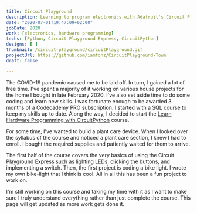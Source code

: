 ```yaml
---
title: Circuit Playground
description: Learning to program electronics with Adafruit's Circuit Playground Express and Python.
date: "2020-07-01T19:47:09+02:00"
jobDate: 2020
work: [electronics, hardware programming]
techs: [Python, Circuit Playground Express, CircuitPython]
designs: [ ]
thumbnail: /circuit-playground/circuitPlayground.gif
projectUrl: https://github.com/iamfonz/CircuitPlayground-Town
draft: false

---
```


The COVID-19 pandemic caused me to be laid off. In turn, I gained a lot of free time. I've spent a majority of it working on various house projects for the home I bought in late February 2020. I've also set aside time to do some coding and learn new skills. I was fortunate enough to be awarded 3 months of a Codecademy PRO subscription. I started with a SQL course to keep my skills up to date. Along the way, I decided to start the [Learn Hardware Programming with CircuitPython](https://www.codecademy.com/learn/learn-circuitpython) course.

For some time, I've wanted to build a plant care device. When I looked over the syllabus of the course and noticed a plant care section, I knew I had to enroll. I bought 
the required supplies and patiently waited for them to arrive. 

The first half of the course covers the very basics of using the Circuit Playground Express such as lighting LEDs, clicking the buttons, and implementing a switch. Then, the first project is coding a bike light. I wrote my own bike-light that I think is cool. All in all this has been a fun project to work on.

I'm still working on this course and taking my time with it as I want to make sure I truly understand everything rather than just complete the course. This page will get updated as more work gets done it.